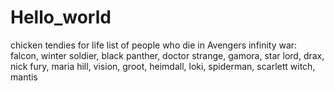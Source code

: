 # Hello_world
chicken tendies for life
list of people who die in Avengers infinity war: falcon, winter soldier, black panther, doctor strange, gamora, star lord, drax, nick fury, maria hill, vision, groot, heimdall, loki, spiderman, scarlett witch, mantis
